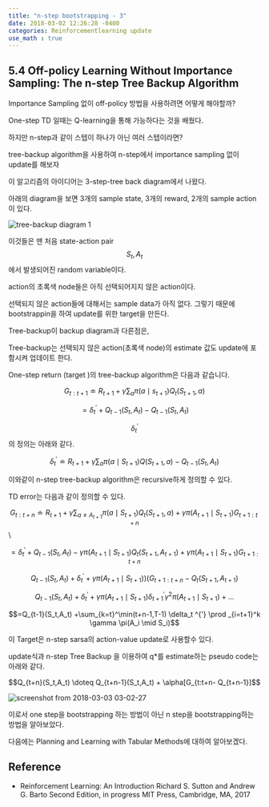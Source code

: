 ```yaml
---
title: "n-step bootstrapping - 3"
date: 2018-03-02 12:26:28 -0400
categories: Reinforcementlearning update
use_math : true
---
```

## 5.4 Off-policy Learning Without Importance Sampling: The n-step Tree Backup Algorithm

Importance Sampling 없이 off-policy 방법을 사용하려면 어떻게 해야할까? 

One-step TD 일때는 Q-learning을 통해 가능하다는 것을 배웠다. 

하지만 n-step과 같이 스텝이 하나가 아닌 여러 스텝이라면? 

tree-backup algorithm을 사용하여 n-step에서 importance sampling 없이 update를 해보자

이 알고리즘의 아이디어는 3-step-tree back diagram에서 나왔다. 

아래의 diagram을 보면 3개의 sample state, 3개의 reward, 2개의 sample action이 있다. 


![tree-backup diagram 1](https://user-images.githubusercontent.com/11300712/36883767-ecc67f0a-1e1f-11e8-8a27-e04f39a1c9ca.jpg)

이것들은 맨 처음 state-action pair $$S_t, A_t$$에서 발생되어진 random variable이다. 

action의 초록색 node들은 아직 선택되어지지 않은 action이다. 

선택되지 않은 action들에 대해서는 sample data가 아직 없다. 
그렇기 때문에 bootstrappin을 하여 update를 위한 target을 만든다.

Tree-backup이 backup diagram과 다른점은, 

Tree-backup는 선택되지 않은 action(초록색 node)의 estimate 값도 update에 포함시켜 업데이트 한다. 

One-step return (target )의 tree-backup algorithm은 다음과 같습니다. 


$$G_{t:t+1} \doteq R_{t+1} + \gamma  \sum_{a} \pi(a\mid s_{t+1})Q_t(S_{t+1},a)$$

$$=\delta_t ^{'} +Q_{t-1}(S_t,A_t)-Q_{t-1}(S_t,A_t)$$


$$\delta_t ^{'}$$ 의 정의는 아래와 같다. 

$$\delta_t ^{'} \doteq R_{t+1} + \gamma \sum_{a} \pi(a\mid S_{t+1}) Q(S_{t+1}, a) - Q_{t-1}(S_t,A_t)$$

이와같이 n-step tree-backup algorithm은 recursive하게 정의할 수 있다. 

TD error는 다음과 같이 정의할 수 있다.


$$G_{t:t+n} \doteq R_{t+1}+ \gamma \sum_{a \neq A_{t+1}} \pi(a \mid S_{t+1})Q_t(S_{t+1},a)+\gamma\pi (A_{t+1} \mid S_{t+1})G_{t+1:t+n}$$\

$$=\delta_t ^{'} + Q_{t-1}(S_t,A_t) - \gamma \pi (A_{t+1}\mid S_{t+1})Q_t(S_{t+1},A_{t+1})+\gamma\pi (A_{t+1} \mid S_{t+1})G_{t+1:t+n}$$

$$Q_{t-1}(S_t,A_t) + \delta_t ^{'} + \gamma \pi (A_{t+1}\mid S_{t+1}))(G_{t+1:t+n} - Q_t(S_{t+1},A_{t+1})$$



$$Q_{t-1}(S_t,A_t) + \delta_t ^{'} + \gamma \pi (A_{t+1}\mid S_{t+1})\delta_{t+1} ^{'} \gamma^2 \pi (A_{t+1}\mid S_{t+1})+ ...$$


$$=Q_{t-1}(S_t,A_t) +\sum_{k=t}^\min(t+n-1,T-1)  \delta_t ^{'} \prod _{i=t+1}^k \gamma \pi(A_i \mid S_i)$$


이 Target은 n-step sarsa의 action-value update로 사용할수 있다. 

update식과 n-step Tree Backup 을 이용하여 q*를 estimate하는 pseudo code는 아래와 같다. 

$$Q_{t+n}(S_t,A_t) \doteq Q_{t+n-1}(S_t,A_t) + \alpha[G_{t:t+n- Q_{t+n-1}]$$

![screenshot from 2018-03-03 03-02-27](https://user-images.githubusercontent.com/11300712/36914092-69ae43a8-1e8f-11e8-9b8e-6894c3c399ca.png)


이로서 one step을 bootstrapping 하는 방법이 아닌 n step을 bootstrapping하는 방법을 알아보았다. 

다음에는 Planning and Learning with Tabular Methods에 대하여 알아보겠다. 



## Reference 
* Reinforcement Learning: An Introduction Richard S. Sutton and Andrew G. Barto Second Edition, in progress
MIT Press, Cambridge, MA, 2017



















